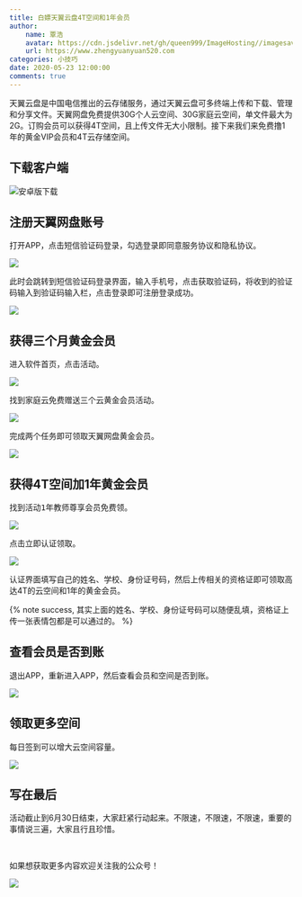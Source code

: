 ```yaml
---
title: 白嫖天翼云盘4T空间和1年会员
author:
	name: 覃浩
	avatar: https://cdn.jsdelivr.net/gh/queen999/ImageHosting//imagesavatar.jpg
	url: https://www.zhengyuanyuan520.com
categories: 小技巧
date: 2020-05-23 12:00:00
comments: true
---
```


天翼云盘是中国电信推出的云存储服务，通过天翼云盘可多终端上传和下载、管理和分享文件。天翼网盘免费提供30G个人云空间、30G家庭云空间，单文件最大为2G。订购会员可以获得4T空间，且上传文件无大小限制。接下来我们来免费撸1年的黄金VIP会员和4T云存储空间。

<!-- more -->

## 下载客户端
![安卓版下载](https://cdn.jsdelivr.net/gh/queen999/ImageHosting/images/20200523120118.png)

## 注册天翼网盘账号

打开APP，点击<kbd>短信验证码登录</kbd>，勾选<kbd>登录即同意服务协议和隐私协议</kbd>。

![](https://cdn.jsdelivr.net/gh/queen999/ImageHosting/images/26d2fd87bf99a5fa9070b75448b910b.jpg)

此时会跳转到<kbd>短信验证码登录</kbd>界面，<kbd>输入手机号</kbd>，点击<kbd>获取验证码</kbd>，将收到的验证码输入到验证码输入栏，点击<kbd>登录</kbd>即可注册登录成功。

![](https://cdn.jsdelivr.net/gh/queen999/ImageHosting/images/516134a47a66e7470b1287b77536964.jpg)

## 获得三个月黄金会员

进入软件首页，点击<kbd>活动</kbd>。

![](https://cdn.jsdelivr.net/gh/queen999/ImageHosting/images/3656609eb88d907dccdaa2da9132e2c.jpg)

找到<kbd>家庭云免费赠送三个云黄金会员</kbd>活动。

![](https://cdn.jsdelivr.net/gh/queen999/ImageHosting/images/166468859c7e643be42facc03fc0713.jpg)

完成两个任务即可领取天翼网盘黄金会员。

![](https://cdn.jsdelivr.net/gh/queen999/ImageHosting/images/20200523115644.jpg)

## 获得4T空间加1年黄金会员

找到活动<kbd>1年教师尊享会员免费领</kbd>。

![](https://cdn.jsdelivr.net/gh/queen999/ImageHosting/images/20200523115708.jpg)

点击<kbd>立即认证领取</kbd>。

![](https://cdn.jsdelivr.net/gh/queen999/ImageHosting/images/20200523115736.jpg)

认证界面填写自己的<kbd>姓名</kbd>、<kbd>学校</kbd>、<kbd>身份证号码</kbd>，然后上传相关的资格证即可领取高达4T的云空间和1年的黄金会员。

{% note success,  其实上面的姓名、学校、身份证号码可以随便乱填，资格证上传一张表情包都是可以通过的。 %}

## 查看会员是否到账

退出APP，重新进入APP，然后查看会员和空间是否到账。

![](https://cdn.jsdelivr.net/gh/queen999/ImageHosting/images/20200523115802.jpg)

## 领取更多空间

<kbd>每日签到</kbd>可以增大云空间容量。

![](https://cdn.jsdelivr.net/gh/queen999/ImageHosting/images/20200523115822.jpg)

## 写在最后

<red>活动截止到6月30日结束，大家赶紧行动起来。不限速，不限速，不限速，重要的事情说三遍，大家且行且珍惜。</red>

<br>

如果想获取更多内容欢迎关注我的公众号！

![](https://cdn.jsdelivr.net/gh/queen999/ImageHosting/images/weixin.jpg)